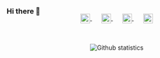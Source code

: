 ### Hi there 👋

<p align="center" style="margin: -20px 0 30px">
   <a href="https://twitter.com/lutki95" target="_blank" style='margin-right:10px'>
    <img align="center" src="https://cdn.jsdelivr.net/npm/simple-icons@8.1.0/icons/twitter.svg" alt="twitter" height="22px" width="22px" />
  </a>
  &nbsp;&nbsp;
  <a href="https://berlin.social/@lutki95" target="_blank" style='margin-right:10px'>
    <img align="center" src="https://cdn.jsdelivr.net/npm/simple-icons@8.1.0/icons/mastodon.svg" alt="mastodon" height="22px" width="22px" />
  </a>
  &nbsp;&nbsp;
  <a href="https://www.linkedin.com/in/niklas-kiefer-9249341a2/" target="_blank" style='margin-right:10px'>
    <img align="center" src="https://cdn.jsdelivr.net/npm/simple-icons@8.1.0/icons/linkedin.svg" alt="linkedin" height="22px" width="22px" />
  </a>
  &nbsp;&nbsp;
  <a href="https://www.niklaskiefer.de/" target="_blank">
    <img align="center" src="https://cdn.jsdelivr.net/npm/simple-icons@8.1.0/icons/github.svg" alt="website" height="22px" width="22px" />
  </a>
</p>
<br />

<div align="center">
  <img width="" src="https://github-readme-stats.vercel.app/api?username=pinussilvestrus&show=reviews&hide=contribs,issues&include_all_commits=true" alt="Github statistics" />
</div>
